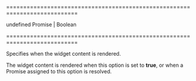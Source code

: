 <!--**
/*-------------------------------------------
    Auto-generated file. Do not modify.
-------------------------------------------

**-->
===========================================================================
<!--default-->undefined<!--/default-->
<!--type-->Promise | Boolean<!--/type-->
===========================================================================

<!--shortDescription-->
Specifies when the widget content is rendered.
<!--/shortDescription-->
 
<!--fullDescription-->
The widget content is rendered when this option is set to **true**, or when a Promise assigned to this option is resolved.
<!--/fullDescription-->